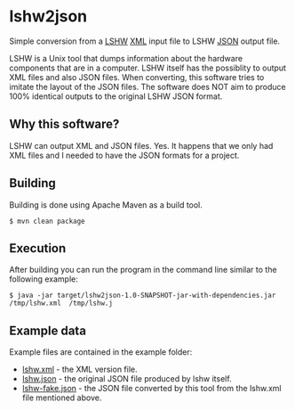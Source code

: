 # lshw2json

Simple conversion from a [LSHW](http://linux.die.net/man/1/lshw) [XML](https://en.wikipedia.org/wiki/XML) input file to LSHW [JSON](https://en.wikipedia.org/wiki/JSON) output file.

LSHW is a Unix tool that dumps information about the hardware components that are
in a computer. LSHW itself has the possiblity to output XML files and also JSON files. 
When converting, this software tries to imitate the layout of the JSON files.
The software does NOT aim to produce 100% identical outputs to the original
LSHW JSON format.

## Why this software?

LSHW can output XML and JSON files. Yes. It happens that we only had XML files and I needed to have the JSON formats
for a project.

## Building

Building is done using Apache Maven as a build tool.

    $ mvn clean package

## Execution

After building you can run the program in the command
line similar to the following example:

    $ java -jar target/lshw2json-1.0-SNAPSHOT-jar-with-dependencies.jar  /tmp/lshw.xml  /tmp/lshw.j

## Example data

Example files are contained in the example folder:

* [lshw.xml](example/lshw.xml) - the XML version file.
* [lshw.json](example/lshw.json) - the original JSON  file produced by lshw itself.
* [lshw-fake.json](example/lshw-fake.json) - the JSON file converted by this tool from the lshw.xml file mentioned above.

